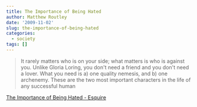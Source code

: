 ```yaml
---
title: The Importance of Being Hated
author: Matthew Routley
date: '2009-11-02'
slug: the-importance-of-being-hated
categories:
  - society
tags: []
---
```


> It rarely matters who is on your side; what matters is who is against you. Unlike Gloria Loring, you don't need a friend and you don't need a lover. What you need is a) one quality nemesis, and b) one archenemy. These are the two most important characters in the life of any successful human

<a href="http://www.esquire.com/features/ESQ0404-APR_AMERICA">The Importance of Being Hated - Esquire</a>